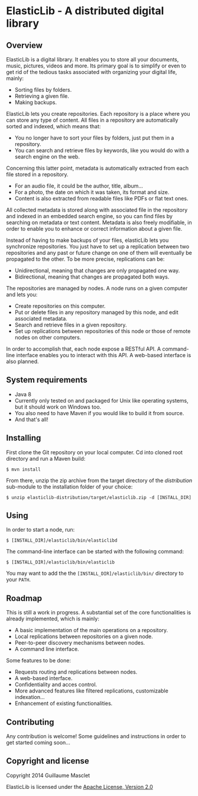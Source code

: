 ElasticLib - A distributed digital library
==========================================

## Overview

ElasticLib is a digital library. It enables you to store all your documents, music, pictures, videos and more.
Its primary goal is to simplify or even to get rid of the tedious tasks associated with organizing your digital life, mainly:

* Sorting files by folders.
* Retrieving a given file.
* Making backups.

ElasticLib lets you create repositories. Each repository is a place where you can store any type of content.
All files in a repository are automatically sorted and indexed, which means that:

* You no longer have to sort your files by folders, just put them in a repository.
* You can search and retrieve files by keywords, like you would do with a search engine on the web.

Concerning this latter point, metadata is automatically extracted from each file stored in a repository.

* For an audio file, it could be the author, title, album...
* For a photo, the date on which it was taken, its format and size.
* Content is also extracted from readable files like PDFs or flat text ones.

All collected metadata is stored along with associated file in the repository and indexed in an embedded search engine,
so you can find files by searching on metadata or text content. Metadata is also freely modifiable, in order to enable you to
enhance or correct information about a given file.

Instead of having to make backups of your files, elasticLib lets you synchronize repositories. You just have to
set up a replication between two repositories and any past or future change on one of them will eventually be
propagated to the other. To be more precise, replications can be:

* Unidirectional, meaning that changes are only propagated one way.
* Bidirectional, meaning that changes are propagated both ways.

The repositories are managed by nodes. A node runs on a given computer and lets you:

* Create repositories on this computer.
* Put or delete files in any repository managed by this node, and edit associated metadata.
* Search and retrieve files in a given repository.
* Set up replications between repositories of this node or those of remote nodes on other computers.

In order to accomplish that, each node expose a RESTful API. A command-line interface enables you to interact with this API.
A web-based interface is also planned.

## System requirements

* Java 8
* Currently only tested on and packaged for Unix like operating systems, but it should work on Windows too.
* You also need to have Maven if you would like to build it from source.
* And that's all!

## Installing

First clone the Git repository on your local computer. Cd into cloned root directory and run a Maven build:

```
$ mvn install
```

From there, unzip the zip archive from the target directory of the _distribution_ sub-module to the installation folder of your choice:

```
$ unzip elasticlib-distribution/target/elasticlib.zip -d [INSTALL_DIR]
```

## Using

In order to start a node, run:

```
$ [INSTALL_DIR]/elasticlib/bin/elasticlibd
```

The command-line interface can be started with the following command:

```
$ [INSTALL_DIR]/elasticlib/bin/elasticlib
```

You may want to add the the `[INSTALL_DIR]/elasticlib/bin/` directory to your `PATH`.

## Roadmap


This is still a work in progress. A substantial set of the core functionalities is already implemented, which is mainly:

* A basic implementation of the main operations on a repository.
* Local replications between repositories on a given node.
* Peer-to-peer discovery mechanisms between nodes.
* A command line interface.

Some features to be done:

* Requests routing and replications between nodes.
* A web-based interface.
* Confidentiality and acces control.
* More advanced features like filtered replications, customizable indexation...
* Enhancement of existing functionalities.

## Contributing

Any contribution is welcome! Some guidelines and instructions in order to get started coming soon...

## Copyright and license

Copyright 2014 Guillaume Masclet

ElasticLib is licensed under the [Apache License, Version 2.0](http://www.apache.org/licenses/LICENSE-2.0)

